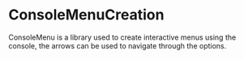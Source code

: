 # ConsoleMenuCreation
ConsoleMenu is a library used to create interactive menus using the console, the arrows can be used to navigate through the options.
